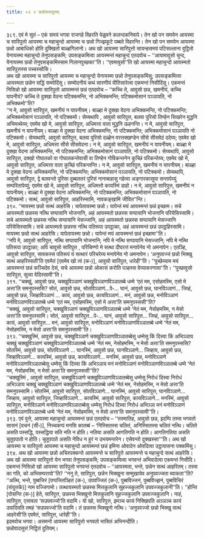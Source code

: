 ```yaml
---
title: ०२ २ छन्नोवादसुत्तम्

---
```


३८९. एवं मे सुतं – एकं समयं भगवा राजगहे विहरति वेळुवने कलन्दकनिवापे। तेन खो पन समयेन आयस्मा च सारिपुत्तो आयस्मा च महाचुन्दो आयस्मा च छन्नो गिज्झकूटे पब्बते विहरन्ति। तेन खो पन समयेन आयस्मा छन्नो आबाधिको होति दुक्खितो बाळ्हगिलानो। अथ खो आयस्मा सारिपुत्तो सायन्हसमयं पटिसल्लाना वुट्ठितो येनायस्मा महाचुन्दो तेनुपसङ्कमि; उपसङ्कमित्वा आयस्मन्तं महाचुन्दं एतदवोच – ‘‘आयामावुसो चुन्द, येनायस्मा छन्नो तेनुपसङ्कमिस्साम गिलानपुच्छका’’ति। ‘‘एवमावुसो’’ति खो आयस्मा महाचुन्दो आयस्मतो सारिपुत्तस्स पच्चस्सोसि।  
अथ खो आयस्मा च सारिपुत्तो आयस्मा च महाचुन्दो येनायस्मा छन्नो तेनुपसङ्कमिंसु; उपसङ्कमित्वा आयस्मता छन्नेन सद्धिं सम्मोदिंसु। सम्मोदनीयं कथं सारणीयं वीतिसारेत्वा एकमन्तं निसीदिंसु। एकमन्तं निसिन्नो खो आयस्मा सारिपुत्तो आयस्मन्तं छन्नं एतदवोच – ‘‘कच्चि ते, आवुसो छन्न, खमनीयं, कच्चि यापनीयं? कच्चि ते दुक्खा वेदना पटिक्कमन्ति, नो अभिक्कमन्ति; पटिक्कमोसानं पञ्ञायति, नो अभिक्कमो’’ति?  
‘‘न मे, आवुसो सारिपुत्त, खमनीयं न यापनीयम्। बाळ्हा मे दुक्खा वेदना अभिक्कमन्ति, नो पटिक्कमन्ति; अभिक्कमोसानं पञ्ञायति, नो पटिक्कमो। सेय्यथापि , आवुसो सारिपुत्त, बलवा पुरिसो तिण्हेन सिखरेन मुद्धनि अभिमत्थेय्य; एवमेव खो मे, आवुसो सारिपुत्त, अधिमत्ता वाता मुद्धनि ऊहनन्ति। न मे, आवुसो सारिपुत्त, खमनीयं न यापनीयम्। बाळ्हा मे दुक्खा वेदना अभिक्कमन्ति, नो पटिक्कमन्ति; अभिक्कमोसानं पञ्ञायति नो पटिक्कमो। सेय्यथापि, आवुसो सारिपुत्त, बलवा पुरिसो दळ्हेन वरत्तक्खण्डेन सीसे सीसवेठं ददेय्य; एवमेव खो मे, आवुसो सारिपुत्त, अधिमत्ता सीसे सीसवेदना। न मे, आवुसो सारिपुत्त, खमनीयं न यापनीयम्। बाळ्हा मे दुक्खा वेदना अभिक्कमन्ति, नो पटिक्कमन्ति; अभिक्कमोसानं पञ्ञायति, नो पटिक्कमो। सेय्यथापि, आवुसो सारिपुत्त, दक्खो गोघातको वा गोघातकन्तेवासी वा तिण्हेन गोविकन्तनेन कुच्छिं परिकन्तेय्य; एवमेव खो मे, आवुसो सारिपुत्त, अधिमत्ता वाता कुच्छिं परिकन्तन्ति। न मे, आवुसो सारिपुत्त, खमनीयं न यापनीयम्। बाळ्हा मे दुक्खा वेदना अभिक्कमन्ति, नो पटिक्कमन्ति; अभिक्कमोसानं पञ्ञायति, नो पटिक्कमो। सेय्यथापि, आवुसो सारिपुत्त, द्वे बलवन्तो पुरिसा दुब्बलतरं पुरिसं नानाबाहासु गहेत्वा अङ्गारकासुया सन्तापेय्युं सम्परितापेय्युं; एवमेव खो मे, आवुसो सारिपुत्त, अधिमत्तो कायस्मिं डाहो। न मे, आवुसो सारिपुत्त, खमनीयं न यापनीयम्। बाळ्हा मे दुक्खा वेदना अभिक्कमन्ति, नो पटिक्कमन्ति; अभिक्कमोसानं पञ्ञायति, नो पटिक्कमो। सत्थं, आवुसो सारिपुत्त, आहरिस्सामि, नावकङ्खामि जीवित’’न्ति।  
३९०. ‘‘मायस्मा छन्नो सत्थं आहरेसि। यापेतायस्मा छन्नो। यापेन्तं मयं आयस्मन्तं छन्नं इच्छाम। सचे आयस्मतो छन्नस्स नत्थि सप्पायानि भोजनानि, अहं आयस्मतो छन्नस्स सप्पायानि भोजनानि परियेसिस्सामि। सचे आयस्मतो छन्नस्स नत्थि सप्पायानि भेसज्जानि, अहं आयस्मतो छन्नस्स सप्पायानि भेसज्जानि परियेसिस्सामि। सचे आयस्मतो छन्नस्स नत्थि पतिरूपा उपट्ठाका, अहं आयस्मन्तं छन्नं उपट्ठहिस्सामि। मायस्मा छन्नो सत्थं आहरेसि। यापेतायस्मा छन्नो। यापेन्तं मयं आयस्मन्तं छन्नं इच्छामा’’ति।  
‘‘नपि मे, आवुसो सारिपुत्त, नत्थि सप्पायानि भोजनानि; नपि मे नत्थि सप्पायानि भेसज्जानि; नपि मे नत्थि पतिरूपा उपट्ठाका; अपि चावुसो सारिपुत्त , परिचिण्णो मे सत्था दीघरत्तं मनापेनेव नो अमनापेन। एतञ्हि, आवुसो सारिपुत्त, सावकस्स पतिरूपं यं सत्थारं परिचरेय्य मनापेनेव नो अमनापेन। ‘अनुपवज्जं छन्नो भिक्खु सत्थं आहरिस्सती’ति एवमेतं [एवमेव खो त्वं (क॰)], आवुसो सारिपुत्त, धारेही’’ति। ‘‘पुच्छेय्याम मयं आयस्मन्तं छन्नं कञ्चिदेव देसं, सचे आयस्मा छन्नो ओकासं करोति पञ्हस्स वेय्याकरणाया’’ति। ‘‘पुच्छावुसो सारिपुत्त, सुत्वा वेदिस्सामी’’ति।  
३९१. ‘‘चक्खुं, आवुसो छन्न, चक्खुविञ्ञाणं चक्खुविञ्ञाणविञ्ञातब्बे धम्मे ‘एतं मम, एसोहमस्मि, एसो मे अत्ता’ति समनुपस्ससि? सोतं, आवुसो छन्न, सोतविञ्ञाणं…पे॰… घानं, आवुसो छन्न, घानविञ्ञाणं… जिव्हं, आवुसो छन्न, जिव्हाविञ्ञाणं … कायं, आवुसो छन्न, कायविञ्ञाणं… मनं, आवुसो छन्न, मनोविञ्ञाणं मनोविञ्ञाणविञ्ञातब्बे धम्मे ‘एतं मम, एसोहमस्मि, एसो मे अत्ता’ति समनुपस्ससी’’ति?  
‘‘चक्खुं, आवुसो सारिपुत्त, चक्खुविञ्ञाणं चक्खुविञ्ञाणविञ्ञातब्बे धम्मे ‘नेतं मम, नेसोहमस्मि, न मेसो अत्ता’ति समनुपस्सामि। सोतं, आवुसो सारिपुत्त…पे॰… घानं, आवुसो सारिपुत्त… जिव्हं, आवुसो सारिपुत्त… कायं, आवुसो सारिपुत्त… मनं, आवुसो सारिपुत्त, मनोविञ्ञाणं मनोविञ्ञाणविञ्ञातब्बे धम्मे ‘नेतं मम, नेसोहमस्मि, न मेसो अत्ता’ति समनुपस्सामी’’ति।  
३९२. ‘‘चक्खुस्मिं, आवुसो छन्न, चक्खुविञ्ञाणे चक्खुविञ्ञाणविञ्ञातब्बेसु धम्मेसु किं दिस्वा किं अभिञ्ञाय चक्खुं चक्खुविञ्ञाणं चक्खुविञ्ञाणविञ्ञातब्बे धम्मे ‘नेतं मम, नेसोहमस्मि, न मेसो अत्ता’ति समनुपस्ससि? सोतस्मिं, आवुसो छन्न, सोतविञ्ञाणे … घानस्मिं, आवुसो छन्न, घानविञ्ञाणे… जिव्हाय, आवुसो छन्न, जिव्हाविञ्ञाणे… कायस्मिं, आवुसो छन्न, कायविञ्ञाणे… मनस्मिं, आवुसो छन्न, मनोविञ्ञाणे मनोविञ्ञाणविञ्ञातब्बेसु धम्मेसु किं दिस्वा किं अभिञ्ञाय मनं मनोविञ्ञाणं मनोविञ्ञाणविञ्ञातब्बे धम्मे ‘नेतं मम, नेसोहमस्मि, न मेसो अत्ता’ति समनुपस्ससी’’ति?  
‘‘चक्खुस्मिं , आवुसो सारिपुत्त, चक्खुविञ्ञाणे चक्खुविञ्ञाणविञ्ञातब्बेसु धम्मेसु निरोधं दिस्वा निरोधं अभिञ्ञाय चक्खुं चक्खुविञ्ञाणं चक्खुविञ्ञाणविञ्ञातब्बे धम्मे ‘नेतं मम, नेसोहमस्मि, न मेसो अत्ता’ति समनुपस्सामि। सोतस्मिं, आवुसो सारिपुत्त, सोतविञ्ञाणे… घानस्मिं, आवुसो सारिपुत्त, घानविञ्ञाणे… जिव्हाय, आवुसो सारिपुत्त, जिव्हाविञ्ञाणे… कायस्मिं, आवुसो सारिपुत्त, कायविञ्ञाणे… मनस्मिं, आवुसो सारिपुत्त, मनोविञ्ञाणे मनोविञ्ञाणविञ्ञातब्बेसु धम्मेसु निरोधं दिस्वा निरोधं अभिञ्ञा मनं मनोविञ्ञाणं मनोविञ्ञाणविञ्ञातब्बे धम्मे ‘नेतं मम, नेसोहमस्मि, न मेसो अत्ता’ति समनुपस्सामी’’ति।  
३९३. एवं वुत्ते, आयस्मा महाचुन्दो आयस्मन्तं छन्नं एतदवोच – ‘‘तस्मातिह, आवुसो छन्न, इदम्पि तस्स भगवतो सासनं [वचनं (सी॰)], निच्चकप्पं मनसि कातब्बं – ‘निस्सितस्स चलितं, अनिस्सितस्स चलितं नत्थि। चलिते असति पस्सद्धि, पस्सद्धिया सति नति न होति। नतिया असति आगतिगति न होति। आगतिगतिया असति चुतूपपातो न होति। चुतूपपाते असति नेविध न हुरं न उभयमन्तरेन। एसेवन्तो दुक्खस्सा’’’ति। अथ खो आयस्मा च सारिपुत्तो आयस्मा च महाचुन्दो आयस्मन्तं छन्नं इमिना ओवादेन ओवदित्वा उट्ठायासना पक्कमिंसु।  
३९४. अथ खो आयस्मा छन्नो अचिरपक्कन्ते आयस्मन्ते च सारिपुत्ते आयस्मन्ते च महाचुन्दे सत्थं आहरेसि। अथ खो आयस्मा सारिपुत्तो येन भगवा तेनुपसङ्कमि; उपसङ्कमित्वा भगवन्तं अभिवादेत्वा एकमन्तं निसीदि। एकमन्तं निसिन्नो खो आयस्मा सारिपुत्तो भगवन्तं एतदवोच – ‘‘आयस्मता, भन्ते, छन्नेन सत्थं आहरितम्। तस्स का गति, को अभिसम्परायो’’ति? ‘‘ननु ते, सारिपुत्त, छन्नेन भिक्खुना सम्मुखायेव अनुपवज्जता ब्याकता’’ति? ‘‘अत्थि, भन्ते, पुब्बजिरं [पप्पजितञ्हितं (क॰), उपवज्जितं (क॰), पुब्बविज्जनं, पुब्बविज्झनं, पुब्बविचिरं (संयुत्तके)] नाम वज्जिगामो। तत्थायस्मतो छन्नस्स मित्तकुलानि सुहज्जकुलानि उपवज्जकुलानी’’ति। ‘‘होन्ति [पोसन्ति (क॰)] हेते, सारिपुत्त, छन्नस्स भिक्खुनो मित्तकुलानि सुहज्जकुलानि उपवज्जकुलानि। नाहं, सारिपुत्त, एत्तावता ‘सउपवज्जो’ति वदामि। यो खो, सारिपुत्त, इमञ्च कायं निक्खिपति अञ्ञञ्च कायं उपादियति तमहं ‘सउपवज्जो’ति वदामि। तं छन्नस्स भिक्खुनो नत्थि। ‘अनुपवज्जो छन्नो भिक्खु सत्थं आहरेसी’ति एवमेतं, सारिपुत्त, धारेही’’ति।  
इदमवोच भगवा। अत्तमनो आयस्मा सारिपुत्तो भगवतो भासितं अभिनन्दीति।  
छन्नोवादसुत्तं निट्ठितं दुतियम्।  

